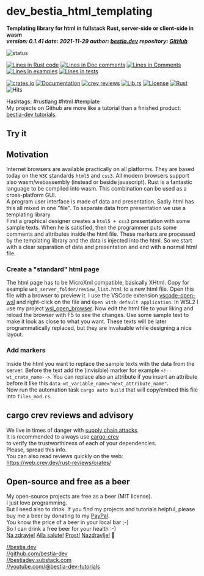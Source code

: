 [comment]: # (auto_md_to_doc_comments segment start A)

# dev_bestia_html_templating

[comment]: # (auto_cargo_toml_to_md start)

**Templating library for html in fullstack Rust, server-side or client-side in wasm**  
***version: 0.1.41  date: 2021-11-29 author: [bestia.dev](https://bestia.dev) repository: [GitHub](https://github.com/bestia-dev/dev_bestia_html_templating)***  

[comment]: # (auto_cargo_toml_to_md end)

![status](https://img.shields.io/badge/work_in_progress-yellow) 

[comment]: # (auto_lines_of_code start)
[![Lines in Rust code](https://img.shields.io/badge/Lines_in_Rust-749-green.svg)](https://github.com/bestia-dev/dev_bestia_html_templating/)
[![Lines in Doc comments](https://img.shields.io/badge/Lines_in_Doc_comments-118-blue.svg)](https://github.com/bestia-dev/dev_bestia_html_templating/)
[![Lines in Comments](https://img.shields.io/badge/Lines_in_comments-134-purple.svg)](https://github.com/bestia-dev/dev_bestia_html_templating/)
[![Lines in examples](https://img.shields.io/badge/Lines_in_examples-0-yellow.svg)](https://github.com/bestia-dev/dev_bestia_html_templating/)
[![Lines in tests](https://img.shields.io/badge/Lines_in_tests-95-orange.svg)](https://github.com/bestia-dev/dev_bestia_html_templating/)

[comment]: # (auto_lines_of_code end)

[comment]: # (auto_badges start)

[![crates.io](https://img.shields.io/crates/v/dev_bestia_html_templating.svg)](https://crates.io/crates/dev_bestia_html_templating)
[![Documentation](https://docs.rs/dev_bestia_html_templating/badge.svg)](https://docs.rs/dev_bestia_html_templating/)
[![crev reviews](https://web.crev.dev/rust-reviews/badge/crev_count/dev_bestia_html_templating.svg)](https://web.crev.dev/rust-reviews/crate/dev_bestia_html_templating/)
[![Lib.rs](https://img.shields.io/badge/Lib.rs-rust-orange.svg)](https://lib.rs/crates/dev_bestia_html_templating/)
[![License](https://img.shields.io/badge/license-MIT-blue.svg)](https://github.com/bestia-dev/dev_bestia_html_templating/blob/master/LICENSE)
[![Rust](https://github.com/bestia-dev/dev_bestia_html_templating/workflows/RustAction/badge.svg)](https://github.com/bestia-dev/dev_bestia_html_templating/actions)
![Hits](https://bestia.dev/webpage_hit_counter/get_svg_image/196699503.svg)

[comment]: # (auto_badges end)

Hashtags: #rustlang #html #template  
My projects on Github are more like a tutorial than a finished product: [bestia-dev tutorials](https://github.com/bestia-dev/tutorials_rust_wasm).

## Try it

## Motivation

Internet browsers are available practically on all platforms. They are based today on the `W3C` standards  `html5` and `css3`. All modern browsers support also wasm/webassembly (instead or beside javascript). Rust is a fantastic language to be compiled into wasm. This combination can be used as a cross-platform GUI.  
A program user interface is made of data and presentation. Sadly html has this all mixed in one "file". To separate data from presentation we use a templating library.  
First a graphical designer creates a `html5 + css3` presentation with some sample texts. When he is satisfied, then the programmer puts some comments and attributes inside the html file. These markers are processed by the templating library and the data is injected into the html. So we start with a clear separation of data and presentation and end with a normal html file.  

### Create a "standard" html page

The html page has to be MicroXml compatible, basically XHtml.  Copy for example `web_server_folder/review_list.html` to a new html file. Open this file with a browser to preview it. I use the VSCode extension [vscode-open-wsl](https://marketplace.visualstudio.com/items?itemName=NoThlnG.vscode-open-wsl) and right-click on the file and `Open with default application`. In WSL2 I use my project [wsl_open_browser](https://github.com/bestia-dev/wsl_open_browser). Now edit the html file to your liking and reload the browser with F5 to see the changes. Use some sample text to make it look as close to what you want. These texts will be later programmatically replaced, but they are invaluable while designing a nice layout.

### Add markers

Inside the html you want to replace the sample texts with the data from the server. Before the text add the (invisible) marker for example `<!--wt_crate_name-->`. You can replace also an attribute if you insert an attribute before it like this `data-wt_variable_name="next_attribute_name"`.  
Now run the automation task `cargo auto build` that will copy/embed this file into `files_mod.rs`.  

## cargo crev reviews and advisory

We live in times of danger with [supply chain attacks](https://en.wikipedia.org/wiki/Supply_chain_attack).  
It is recommended to always use [cargo-crev](https://github.com/crev-dev/cargo-crev)  
to verify the trustworthiness of each of your dependencies.  
Please, spread this info.  
You can also read reviews quickly on the web:  
<https://web.crev.dev/rust-reviews/crates/>  

## Open-source and free as a beer

My open-source projects are free as a beer (MIT license).  
I just love programming.  
But I need also to drink. If you find my projects and tutorials helpful, please buy me a beer by donating to my [PayPal](https://paypal.me/LucianoBestia).  
You know the price of a beer in your local bar ;-)  
So I can drink a free beer for your health :-)  
[Na zdravje!](https://translate.google.com/?hl=en&sl=sl&tl=en&text=Na%20zdravje&op=translate) [Alla salute!](https://dictionary.cambridge.org/dictionary/italian-english/alla-salute) [Prost!](https://dictionary.cambridge.org/dictionary/german-english/prost) [Nazdravlje!](https://matadornetwork.com/nights/how-to-say-cheers-in-50-languages/) 🍻

[//bestia.dev](https://bestia.dev)  
[//github.com/bestia-dev](https://github.com/bestia-dev)  
[//bestiadev.substack.com](https://bestiadev.substack.com)  
[//youtube.com/@bestia-dev-tutorials](https://youtube.com/@bestia-dev-tutorials)  

[comment]: # (auto_md_to_doc_comments segment end A)
